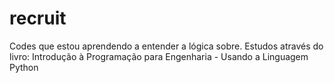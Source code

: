 # recruit
Codes que estou aprendendo a entender a lógica sobre. Estudos através do livro: Introdução à Programação para Engenharia - Usando a Linguagem Python
